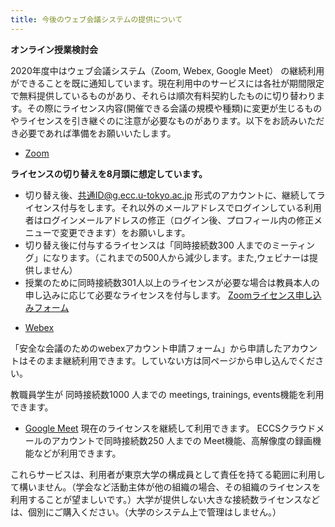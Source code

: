 ```yaml
---
title: 今後のウェブ会議システムの提供について
---
```

**オンライン授業検討会**

2020年度中はウェブ会議システム（Zoom, Webex, Google Meet） の継続利用ができることを既に通知しています。現在利用中のサービスには各社が期間限定で無料提供しているものがあり、それらは順次有料契約したものに切り替わります。その際にライセンス内容(開催できる会議の規模や種類)に変更が生じるものやライセンスを引き継ぐのに注意が必要なものがあります。以下をお読みいただき必要であれば準備をお願いいたします。

* [Zoom](https://utelecon.github.io/zoom/)

**ライセンスの切り替えを8月頭に想定しています。**
+ 切り替え後、共通ID@g.ecc.u-tokyo.ac.jp 形式のアカウントに、継続してライセンス付与をします。それ以外のメールアドレスでログインしている利用者はログインメールアドレスの修正（ログイン後、プロフィール内の修正メニューで変更できます）をお願いします。
+ 切り替え後に付与するライセンスは「同時接続数300 人までのミーティング」になります。（これまでの500人から減少します。また,ウェビナーは提供しません）
+ 授業のために同時接続数301人以上のライセンスが必要な場合は教員本人の申し込みに応じて必要なライセンスを付与します。
[Zoomライセンス申し込みフォーム](https://forms.office.com/Pages/ResponsePage.aspx?id=T6978HAr10eaAgh1yvlMhHUY5ws7h1xGr9koV-KGC8RUMjNZQTZJWThKUFo1MFBNVzNCRFlTVUQ2SS4u)

* [Webex](https://utelecon.github.io/webex/)

「安全な会議のためのwebexアカウント申請フォーム」から申請したアカウントはそのまま継続利用できます。していない方は同ページから申し込んでください。

教職員学生が 同時接続数1000 人までの meetings, trainings, events機能を利用できます。

* [Google Meet](https://utelecon.github.io/google_hangouts_meet/)
現在のライセンスを継続して利用できます。 ECCSクラウドメールのアカウントで同時接続数250 人までの Meet機能、高解像度の録画機能などが利用できます。

これらサービスは、利用者が東京大学の構成員として責任を持てる範囲に利用して構いません。（学会など活動主体が他の組織の場合、その組織のライセンスを利用することが望ましいです。）大学が提供しない大きな接続数ライセンスなどは、個別にご購入ください。（大学のシステム上で管理はしません。）
